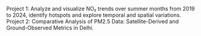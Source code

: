 Project 1: Analyze and visualize NO₂ trends over summer months from 2019 to 2024, identify hotspots and explore temporal and spatial variations.
Project 2: Comparative Analysis of PM2.5 Data: Satellite-Derived and Ground-Observed Metrics in Delhi.

